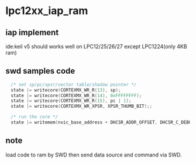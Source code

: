 # lpc12xx_iap_ram
## iap implement 
ide:keil v5
should works well on LPC12/25/26/27 except LPC1224(only 4KB ram)
## swd samples code

```C
  /* set sp/pc/xpsr/vector table/shadow pointer */
  state |= writecore(CORTEXMX_WR_R(13), sp);
  state |= writecore(CORTEXMX_WR_R(14), 0xFFFFFFFF);
  state |= writecore(CORTEXMX_WR_R(15), pc | 1);
  state |= writecore(CORTEXMX_WR_XPSR, XPSR_THUMB_BIT);;

  /* run the core */
  state |= writemem(nvic_base_address + DHCSR_ADDR_OFFSET, DHCSR_C_DEBUGEN);
 ```
## note
load code to ram by SWD then send data source and command via SWD.
